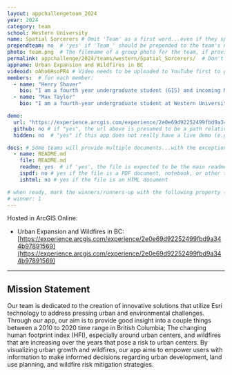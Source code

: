 ```yaml
---
layout: appchallengeteam_2024
year: 2024
category: team
school: Western University
name: Spatial Sorcerers # Omit 'Team' as a first word...even if they specifically named themselves "Team X"
prependteam: no  # 'yes' if 'Team_' should be prepended to the team's name (i.e., they specifically named themselves "Team X" instead of just "X")
photo: team.png  # The filename of a group photo for the team, if provided (e.g., team.jpg)...expected to be located inside the images folder in the team's repo.
permalink: appchallenge/2024/teams/western/Spatial_Sorcerers/  # Don't forget to update the school short-code in the URL...
appname: Urban Expansion and Wildfires in BC
videoid: oAho6HsoPR4 # Video needs to be uploaded to YouTube first to get this ID
members:  # for each member:
  - name: "Henry Shaver"
    bio: "I am a fourth year undergraduate student (GIS) and incoming MSc candidate at Western University. My research primarily focuses on human mobility and accessibility across time and space. I am interested in applying quantitative transportation geography methods to solve environmental and social justice issues."
  - name: "Max Taylor"
    bio: "I am a fourth-year undergraduate student at Western University majoring in GIS. My passion lies in community planning, GIS, transportation, and parks. I was awarded the Undergraduate Student Research Internship (USRI) at Western University and I am currently an Esri Canada Centres of Excellence (ECCE) Student Associate at Western University."

demo:
  url: "https://experience.arcgis.com/experience/2e0e69d92252499fbd9a344b97891569"  # A relative path if hosted from the team's folder in the GitHub repo, otherwise a full url (and specify "no" for the github property below)
  github: no # if "yes", the url above is presumed to be a path relative to the gh_pages URL for the team in GitHub...otherwise, a full URL is expected.
  hidden: no  # "yes" if this app does not really have a live demo (e.g., mobile/AppStudio apps)

docs: # Some teams will provide multiple documents...with the exception of the README.md, these are generally expected to be in a docs/ subfolder of their repo
  - name: README.md
    file: README.md
    readme: yes  # if 'yes', the file is expected to be the main readme document at the root of the team's repository
    ispdf: no # yes if the file is a PDF document, notebook, or other type of file (since the filename will need to be appended to the URL)
    ishtml: no # yes if the file is an HTML document

# when ready, mark the winners/runners-up with the following property (1, 2 or 3 for winners and first/second runners-up):
# winner: 1
---
```


Hosted in ArcGIS Online:

- Urban Expansion and Wildfires in BC: [https://experience.arcgis.com/experience/2e0e69d92252499fbd9a344b97891569](https://experience.arcgis.com/experience/2e0e69d92252499fbd9a344b97891569)

---

## Mission Statement

Our team is dedicated to the creation of innovative solutions that utilize Esri technology to address pressing urban and environmental challenges. Through our app, our aim is to provide good insight into a couple things between a 2010 to 2020 time range in British Columbia; The changing human footprint index (HFI), especially around urban centers, and wildfires that are increasing over the years that pose a risk to urban centers. By visualizing urban growth and wildfires, our app aims to empower users with information to make informed decisions regarding urban development, land use planning, and wildfire risk mitigation strategies.
